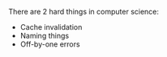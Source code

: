There are 2 hard things in computer science:
* Cache invalidation
* Naming things
* Off-by-one errors